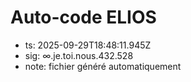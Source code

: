 # Auto-code ELIOS
- ts: 2025-09-29T18:48:11.945Z
- sig: ∞.je.toi.nous.432.528
- note: fichier généré automatiquement